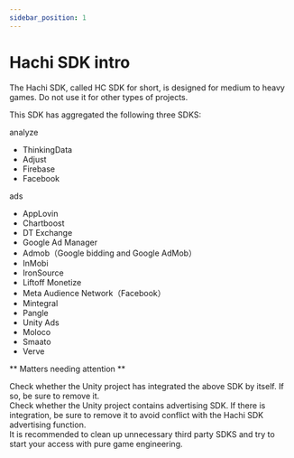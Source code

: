 ```yaml
---
sidebar_position: 1
---
```


# Hachi SDK intro

The Hachi SDK, called HC SDK for short, is designed for medium to heavy games. Do not use it for other types of projects.

This SDK has aggregated the following three SDKS:

analyze
* ThinkingData
* Adjust
* Firebase
* Facebook

ads
* AppLovin
* Chartboost
* DT Exchange
* Google Ad Manager
* Admob（Google bidding and Google AdMob）
* InMobi
* IronSource
* Liftoff Monetize
* Meta Audience Network（Facebook）
* Mintegral
* Pangle
* Unity Ads
* Moloco
* Smaato
* Verve

** Matters needing attention **

Check whether the Unity project has integrated the above SDK by itself. If so, be sure to remove it. <br/>
Check whether the Unity project contains advertising SDK. If there is integration, be sure to remove it to avoid conflict with the Hachi SDK advertising function. <br/>
It is recommended to clean up unnecessary third party SDKS and try to start your access with pure game engineering.
